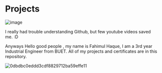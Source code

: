 # Projects
![image](https://github.com/FH-Prottay/Projects-and-Certificates/assets/170165987/737b2edd-5ff8-4601-acaa-a108f1b56121)

I really had trouble understanding Github, but few youtube videos saved me. :D 




Anyways
Hello good people , my name is Fahimul Haque, I am a 3rd year Industrial Engineer from BUET.
All of my projects and certificates are in this repository. 





![0dbdbc0eddd3cdf8829712ba59effe11](https://github.com/FH-Prottay/Projects-and-Certificates/assets/170165987/4a05bd19-31e2-4466-abb5-d860e75a5d7b)



